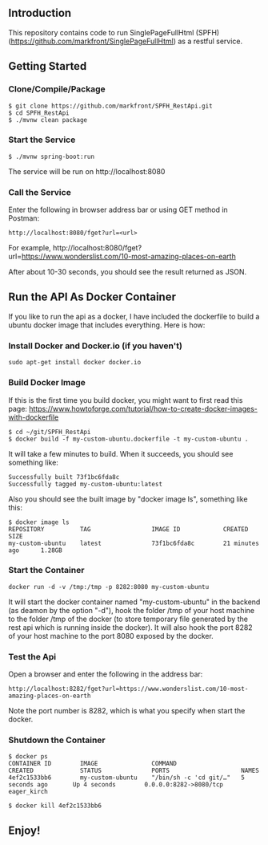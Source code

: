 ## Introduction

This repository contains code to run SinglePageFullHtml (SPFH) (https://github.com/markfront/SinglePageFullHtml) as a restful service.

## Getting Started

### Clone/Compile/Package
```
$ git clone https://github.com/markfront/SPFH_RestApi.git
$ cd SPFH_RestApi
$ ./mvnw clean package
```

### Start the Service

```
$ ./mvnw spring-boot:run
```

The service will be run on http://localhost:8080

### Call the Service

Enter the following in browser address bar or using GET method in Postman:
```
http://localhost:8080/fget?url=<url>
```

For example, http://localhost:8080/fget?url=https://www.wonderslist.com/10-most-amazing-places-on-earth

After about 10-30 seconds, you should see the result returned as JSON.


## Run the API As Docker Container

If you like to run the api as a docker, I have included the dockerfile to build a ubuntu docker image that includes everything. Here is how:

### Install Docker and Docker.io (if you haven't)

```
sudo apt-get install docker docker.io
```

### Build Docker Image
If this is the first time you build docker, you might want to first read this page: https://www.howtoforge.com/tutorial/how-to-create-docker-images-with-dockerfile

```
$ cd ~/git/SPFH_RestApi
$ docker build -f my-custom-ubuntu.dockerfile -t my-custom-ubuntu .
```
It will take a few minutes to build. When it succeeds, you should see something like:
```
Successfully built 73f1bc6fda8c
Successfully tagged my-custom-ubuntu:latest
```
Also you should see the built image by "docker image ls", something like this:
```
$ docker image ls
REPOSITORY          TAG                 IMAGE ID            CREATED             SIZE
my-custom-ubuntu    latest              73f1bc6fda8c        21 minutes ago      1.28GB
```

### Start the Container

```
docker run -d -v /tmp:/tmp -p 8282:8080 my-custom-ubuntu
```
It will start the docker container named "my-custom-ubuntu" in the backend (as deamon by the option "-d"), hook the folder /tmp of your host machine to the folder /tmp of the docker (to store temporary file generated by the rest api which is running inside the docker). It will also hook the port 8282 of your host machine to the port 8080 exposed by the docker.

### Test the Api

Open a browser and enter the following in the address bar:
```
http://localhost:8282/fget?url=https://www.wonderslist.com/10-most-amazing-places-on-earth
```
Note the port number is 8282, which is what you specify when start the docker.

### Shutdown the Container

```
$ docker ps
CONTAINER ID        IMAGE               COMMAND                  CREATED             STATUS              PORTS                    NAMES
4ef2c1533bb6        my-custom-ubuntu    "/bin/sh -c 'cd git/…"   5 seconds ago       Up 4 seconds        0.0.0.0:8282->8080/tcp   eager_kirch

$ docker kill 4ef2c1533bb6
```

## Enjoy!
